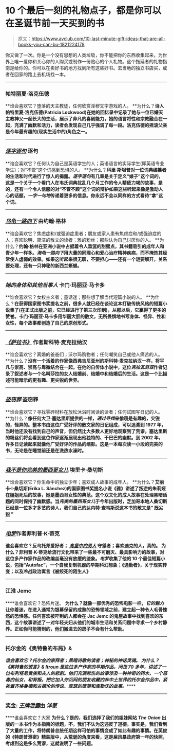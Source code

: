 # 10 个最后一刻的礼物点子，都是你可以在圣诞节前一天买到的书

> 原文：<https://www.avclub.com/10-last-minute-gift-ideas-that-are-all-books-you-can-bu-1821224178>

你又做了一次。你是一个没有思想的人类垃圾，你不能把你的东西收集起来，为世界上唯一爱你和关心你的人购买或制作一份贴心的个人礼物。这个拖延者的礼物指南是给你的。你可以在卖好书的地方找到所有这些好书。去当地的独立书店买，或者在回家的路上去机场找一本。



* * *

### [](https://aux.avclub.com/perverted-poet-patricia-lockwood-runs-wild-in-the-memoi-1798191180#_ga=2.32632763.428365979.1526301529-196236173.1506101033)****帕特丽夏·洛克伍德****

**谁会喜欢它？堕落的天主教徒，任何欣赏淫秽文字游戏的人。
**为什么？**诗人帕特里夏·洛克伍德(Patricia Lockwood)在她的回忆录中记录了她与一位已婚天主教神父一起长大的生活，展示了非凡的喜剧能力，她的语言将性和宗教融合在一起，充满了幽默和活力，读者会发现自己几乎强调了每一段。洛克伍德的摇滚父亲是今年最有趣的(现实生活中的)角色之一。**

* * *

### **[***逐字逐句***](https://aux.avclub.com/word-by-word-makes-the-surprisingly-convincing-case-for-1798190707) **逐句****

**谁会喜欢它？任何认为自己是英语学生的人；英语语言的实际学生(即英语专业学生)；对“不管”这个词感到恐惧的人。
**为什么？**科里·斯坦普对一位词典编纂者的生活和时代进行了惊人的揭露。*逐字逐句*有几章是关于定义“婊子”这个词的，这是一个关于一个看门人在韦氏词典扰乱几个月工作的令人精疲力竭的故事，是的，还有一个令人信服的对“不管不顾”这个词的辩护如果这些听起来像是激动人心的话题，*一字一句地*传递着更多的信息。你永远不会以同样的方式看待“拿”这个词。**

* * *

### **[***乌龟一路向下***](https://www.avclub.com/what-are-you-reading-in-november-1820443927) **由约翰·格林**** 

**谁会喜欢它？焦虑症和/或强迫症患者；朋友或家人患有焦虑症和/或强迫症的人；喜欢聪明、简洁的散文的读者；雅的粉丝；那些认为自己讨厌你的人。
**为什么？**约翰·格林在亚洲小说中占据着令人垂涎的甜蜜点，其书籍吸引的成年人和青少年一样多。*海龟一路向下*用大量的同理心和爱心治疗精神疾病，而不掩饰其经常使人虚弱的效果。如果这听起来很无聊，不要担心——还有一个谜要解开，关系要处理，还有一只神秘的新西兰蜥蜴。**

* * *

### *****她的身体和其他当事人*** **卡门·玛丽亚·马卡多****

**谁会喜欢它？女权主义者；童话迷；那些想了解当代短篇小说的人。
**为什么？**在获得国家图书奖提名之前，很多人就已经在谈论这本打破传统风格的短篇小说集了(在正式出版之前，它已经进行了第三次印刷)，从那以后，它赢得了更多的赞誉。卡门·玛丽亚·马卡多用华丽大胆的散文，无所畏惧地书写身体、怪异、性和女性，每个故事都创造了自己的原创形式。**

* * *

### **[***《萨拉书》***](https://www.amazon.com/Sarah-Book-Scott-McClanahan-ebook/dp/B073WJ4H5R/?asc_campaign=InlineText&asc_refurl=https://www.avclub.com/10-last-minute-gift-ideas-that-are-all-books-you-can-bu-1821224178&asc_source=&tag=kinjaavclublink-20) **作者斯科特·麦克拉纳汉****

**谁会喜欢它？离婚的爸爸们；沃尔玛购物者；任何嘲笑自己或他人痛苦的人。
**为什么？**没有一个活着的作家像西弗吉尼亚州的斯科特·麦克拉纳汉一样，将平凡与崇高、崇高与卑微结合在一起。在他的自传体小说中，这位*克拉瓦奇亚*作者记录了叙述者与一个名叫莎拉的女人结婚前、结婚中和结婚后的生活。这是一个比描述可能暗示的更有趣、更尖锐的世界。**

* * *

### **[***盗窃罪***](https://aux.avclub.com/diary-entries-shouldn-t-be-as-good-as-they-are-in-david-1798191408#_ga=2.64802346.428365979.1526301529-196236173.1506101033) **盗窃罪****

**谁会喜欢它？寻找零碎材料在放松沐浴时阅读的读者；任何试图写日记的人。
**为什么？**像任何大卫·塞达里斯提供的一样，*通过寻找*来偷窃是有趣的，尖锐的，怪异的。整本书由这位广受好评的散文家的日记组成，可以追溯到 1977 年，当时他还没有找到自己的声音，但仍然比大多数人更好地观察到了荒谬。塞达里斯的粉丝们将会看到这位作家逐渐展现出他独特的、干巴巴的幽默。到 2002 年，许多日记读起来就像他广受好评的作品的缩影。这是一本每次读一小段的完美的书，无论是在睡觉前还是在洗热水澡时。**

* * *

### **[***我不是你完美的墨西哥女儿***](https://www.amazon.com/Not-Your-Perfect-Mexican-Daughter-ebook/dp/B01N5S6K9X/?asc_campaign=InlineText&asc_refurl=https://www.avclub.com/10-last-minute-gift-ideas-that-are-all-books-you-can-bu-1821224178&asc_source=&tag=kinjaavclublink-20) **埃里卡·桑切斯****

**谁会喜欢它？你生命中的独立少年；喜欢成人故事的成年人。
**为什么？**艾丽卡·l·桑切斯(Erika L. Sánchez)的国家图书奖提名小说《雅》讲述了叛逆的朱莉娅在姐姐死后的故事，她是墨西哥女性的典范。这个双文化的成人故事在处理黑暗话题的同时保持了幽默感。当*完美的墨西哥女儿*于今年出版时，芝加哥本地人桑切斯已经是一位多才多艺的诗人，我们自己的达内特·查韦斯说这本书的散文是“ [既尖锐](https://www.avclub.com/a-word-game-a-coming-of-age-and-book-adaptations-that-1820474697) ”**

* * *

### **[***电梦***](https://www.amazon.com/Philip-K-Dicks-Electric-Dreams-ebook/dp/B071K7TSYV/?asc_campaign=InlineText&asc_refurl=https://www.avclub.com/10-last-minute-gift-ideas-that-are-all-books-you-can-bu-1821224178&asc_source=&tag=kinjaavclublink-20)****作者菲利普·K·蒂克******

****谁会喜欢它？反乌托邦爱好者； [*高堡中的男人*](https://www.avclub.com/c/tv-review/the-man-in-the-high-castle) 守望者；喜欢迪克的人，真的。
**为什么？菲利普·K·蒂克给流行文化带来了一些最不可磨灭、最具影响力的故事，对这位多产作家作品的改编丝毫没有放缓的迹象。*电梦*收集了他的 10 个最佳短篇小说，包括“Autofac”，一个自我复制机器的早期科幻想象；《通勤者》，关于现实转变；以及冷战政治寓言《被绞死的陌生人》******

* * *

### ****[](https://www.avclub.com/what-are-you-reading-in-september-1803134582)****江淮 Jemc********

****谁会喜欢它？恐怖片迷。
**为什么？**就像一部优秀的恐怖电影一样，*它的魅力*让你着迷，在进入通常为银幕保留的成熟的恐怖领域之前，建立起一种令人毛骨悚然的恐惧感。任何喜欢被吓到的人都会在 Jac Jemc 的鬼屋故事中找到喜欢的东西，这个故事讲述了一对年轻夫妇从他们的城市生活和关系问题中寻求一个乡村静养。正如你可能猜到的，他们搬进去的房子不会有什么帮助。****

* * *

### ****托尔金的《奥特鲁的布局》&****

******谁会喜欢它？托尔金的崇拜者；黑暗诗歌的读者；神秘的神话灵魂。
**为什么？** *《奥特鲁的谎言》& Itroun* 是这位多产作家的早期作品，问世 70 多年，讲述了一位布列塔尼贵族和夫人的悲剧。他们充满悲伤的故事涉及一种神奇的药水，一个恶毒的仙女，和背叛。把它加入你沉闷的朋友收藏的非中土世界的托尔金作品中，紧挨着*齐格鲁德和古德伦的传说*、*亚瑟的堕落*和*库勒沃的故事。*******

* * *

### ******奖金:** [***王牌泄露***](https://www.amazon.com/Trump-Leaks-Exposes-Doodles-President/dp/0062834266/?asc_campaign=InlineText&asc_refurl=https://www.avclub.com/10-last-minute-gift-ideas-that-are-all-books-you-can-bu-1821224178&asc_source=&tag=kinjaavclublink-20)****由** ***洋葱*********

****谁会喜欢它？大家
**为什么？**是的，我们选择了我们的姐妹网站 *The Onion* 出版的一本书作为本指南的标题，不，我们不认为这违反了道德。事实是，我们看到了大量的工作，将特朗普总统任期这样可怕的事情变成了如此有趣的事情。在英俊的《特朗普泄密》精装版中，从荒诞的角度来看，这是屎风暴政府第一年的快照，考虑到这是多么荒谬，这就说明了一些问题。****
